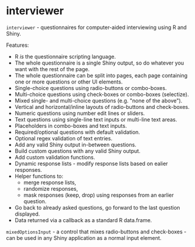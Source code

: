 # interviewer

`interviewer` - questionnaires for computer-aided interviewing using R and Shiny.

Features:
* R *is* the questionnaire scripting language.
* The whole questionnaire is a single Shiny output, so do whatever you want with the rest of the page.
* The whole questionnaire can be split into pages, each page containing one or more questions or other UI elements.
* Single-choice questions using radio-buttons or combo-boxes.
* Multi-choice questions using check-boxes or combo-boxes (selectize).
* Mixed single- and multi-choice questions (e.g. "none of the above").
* Vertical and horizontal/inline layouts of radio-buttons and check-boxes.
* Numeric questions using number edit lines or sliders.
* Text questions using single-line text inputs or multi-line text areas.
* Placeholders in combo-boxes and text inputs.
* Required/optional questions with default validation.
* Optional regex validation of text entries.
* Add any valid Shiny output in-between questions.
* Build custom questions with any valid Shiny output.
* Add custom validation functions.
* Dynamic response lists - modify response lists based on ealier responses.
* Helper functions to:
  * merge response lists,
  * randomize responses,
  * mask responses (keep, drop) using responses from an earlier question.
* Go back to already asked questions, go forward to the last question displayed.
* Data returned via a callback as a standard R data.frame.

`mixedOptionsInput` - a control that mixes radio-buttons and check-boxes -
can be used in any Shiny application as a normal input element.
